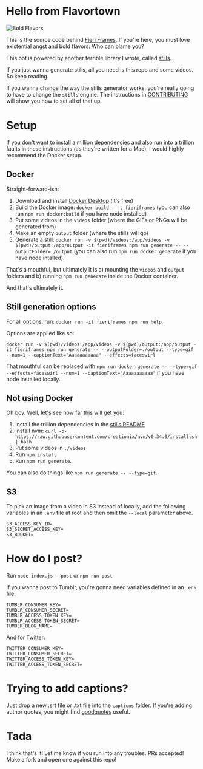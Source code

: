 # Hello from Flavortown

![Bold Flavors](https://images.firstwefeast.com/complex/images/c_limit,f_auto,fl_lossy,q_auto,w_1100/hhrnx2avnk3qmerpns78/guy-fieri)

This is the source code behind [Fieri Frames](http://fieriframes.tumblr.com). If you're here, you must love existential angst and bold flavors. Who can blame you?

This bot is powered by another terrible library I wrote, called [stills](https://github.com/shahkashani/stills).

If you just wanna generate stills, all you need is this repo and some videos. So keep reading.

If you wanna change the way the stills generator works, you're really going to have to change the `stills` engine. The instructions in [CONTRIBUTING](./CONTRIBUTING.md) will show you how to set all of that up.

# Setup

If you don't want to install a million dependencies and also run into a trillion faults in these instructions (as they're written for a Mac), I would highly recommend the Docker setup.

## Docker

Straight-forward-ish:

1. Download and install [Docker Desktop](https://www.docker.com/get-started) (it's free)
1. Build the Docker image: `docker build . -t fieriframes` (you can also run `npm run docker:build` if you have node installed)
1. Put some videos in the `videos` folder (where the GIFs or PNGs will be generated from)
1. Make an empty `output` folder (where the stills will go)
1. Generate a still: `docker run -v $(pwd)/videos:/app/videos -v $(pwd)/output:/app/output -it fieriframes npm run generate -- --outputFolder=./output` (you can also run `npm run docker:generate` if you have node intalled).

That's a mouthful, but ultimately it is a) mounting the `videos` and `output` folders and b) running `npm run generate` inside the Docker container.

And that's ultimately it. 

## Still generation options

For all options, run: `docker run -it fieriframes npm run help`. 

Options are applied like so:

`docker run -v $(pwd)/videos:/app/videos -v $(pwd)/output:/app/output -it fieriframes npm run generate -- --outputFolder=./output --type=gif --num=1 --captionText="Aaaaaaaaaaa" --effects=faceswirl`

That mouthful can be replaced with `npm run docker:generate -- --type=gif --effects=faceswirl --num=1 --captionText="Aaaaaaaaaaa"` if you have node installed locally.

## Not using Docker

Oh boy. Well, let's see how far this will get you:

1. Install the trillion dependencies in the [stills README](https://github.com/shahkashani/stills)
1. Install nvm: `curl -o- https://raw.githubusercontent.com/creationix/nvm/v0.34.0/install.sh | bash`
1. Put some videos in `./videos`
1. Run `npm install`
1. Run `npm run generate`.

You can also do things like `npm run generate -- --type=gif`.

## S3

To pick an image from a video in S3 instead of locally, add the following variables in an `.env` file at root and then omit the `--local` parameter above.

```
S3_ACCESS_KEY_ID=
S3_SECRET_ACCESS_KEY=
S3_BUCKET=
```

# How do I post?

Run `node index.js --post` or `npm run post`

If you wanna post to Tumblr, you're gonna need variables defined in an `.env` file:

```
TUMBLR_CONSUMER_KEY=
TUMBLR_CONSUMER_SECRET=
TUMBLR_ACCESS_TOKEN_KEY=
TUMBLR_ACCESS_TOKEN_SECRET=
TUMBLR_BLOG_NAME=
```

And for Twitter:

```
TWITTER_CONSUMER_KEY=
TWITTER_CONSUMER_SECRET=
TWITTER_ACCESS_TOKEN_KEY=
TWITTER_ACCESS_TOKEN_SECRET=
```

# Trying to add captions?

Just drop a new .srt file or .txt file into the `captions` folder. If you're adding author quotes, you might find [goodquotes](https://github.com/shahkashani/goodquotes) useful.

# Tada

I think that's it! Let me know if you run into any troubles. PRs accepted! Make a fork and open one against this repo!
